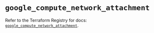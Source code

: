# `google_compute_network_attachment`

Refer to the Terraform Registry for docs: [`google_compute_network_attachment`](https://registry.terraform.io/providers/hashicorp/google-beta/6.31.0/docs/resources/google_compute_network_attachment).
